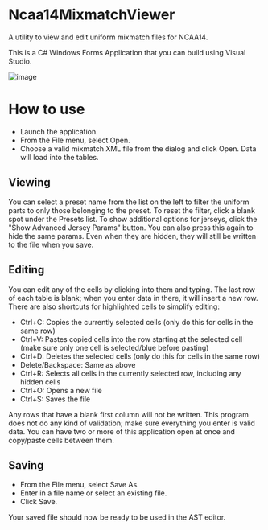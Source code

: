 # Ncaa14MixmatchViewer
A utility to view and edit uniform mixmatch files for NCAA14.

This is a C# Windows Forms Application that you can build using Visual Studio.

![image](https://user-images.githubusercontent.com/47217759/149248827-80994e6a-fa7a-4a92-8957-f4011f7d9c44.png)

# How to use
- Launch the application.
- From the File menu, select Open.
- Choose a valid mixmatch XML file from the dialog and click Open. Data will load into the tables.

## Viewing
You can select a preset name from the list on the left to filter the uniform parts to only those belonging to the preset.
To reset the filter, click a blank spot under the Presets list.
To show additional options for jerseys, click the "Show Advanced Jersey Params" button. You can also press this again to hide the same params. Even when they are hidden, they will still be written to the file when you save.

## Editing
You can edit any of the cells by clicking into them and typing. The last row of each table is blank; when you enter data in there, it will insert a new row.
There are also shortcuts for highlighted cells to simplify editing:
- Ctrl+C: Copies the currently selected cells (only do this for cells in the same row)
- Ctrl+V: Pastes copied cells into the row starting at the selected cell (make sure only one cell is selected/blue before pasting)
- Ctrl+D: Deletes the selected cells (only do this for cells in the same row)
- Delete/Backspace: Same as above
- Ctrl+R: Selects all cells in the currently selected row, including any hidden cells
- Ctrl+O: Opens a new file
- Ctrl+S: Saves the file

Any rows that have a blank first column will not be written. This program does not do any kind of validation; make sure everything you enter is valid data.
You can have two or more of this application open at once and copy/paste cells between them.

## Saving
- From the File menu, select Save As.
- Enter in a file name or select an existing file.
- Click Save.

Your saved file should now be ready to be used in the AST editor.
